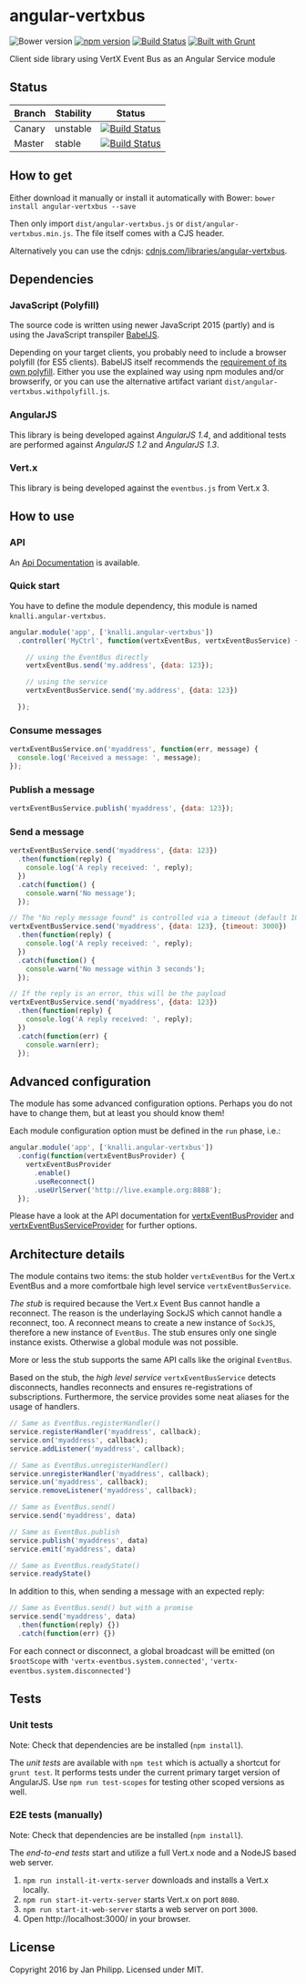 # angular-vertxbus

![Bower version](https://img.shields.io/bower/v/angular-vertxbus.svg) [![npm version](https://img.shields.io/npm/v/angular-vertxbus.svg)](https://www.npmjs.com/package/angular-vertxbus) [![Build Status](https://img.shields.io/travis/knalli/angular-vertxbus.svg)](https://travis-ci.org/knalli/angular-vertxbus) [![Built with Grunt](https://cdn.gruntjs.com/builtwith.png)](http://gruntjs.com/)

Client side library using VertX Event Bus as an Angular Service module

## Status

| Branch | Stability | Status |
| --- | --- | --- |
| Canary | unstable | [![Build Status](https://travis-ci.org/knalli/angular-vertxbus.svg?branch=canary)](https://travis-ci.org/knalli/angular-vertxbus) |
| Master | stable | [![Build Status](https://travis-ci.org/knalli/angular-vertxbus.svg?branch=master)](https://travis-ci.org/knalli/angular-vertxbus) |


## How to get

Either download it manually or install it automatically with Bower: `bower install angular-vertxbus --save`

Then only import `dist/angular-vertxbus.js` or `dist/angular-vertxbus.min.js`. The file itself comes with a CJS header.

Alternatively you can use the cdnjs: [cdnjs.com/libraries/angular-vertxbus](https://cdnjs.com/libraries/angular-vertxbus).

## Dependencies

### JavaScript (Polyfill)

The source code is written using newer JavaScript 2015 (partly) and is using the JavaScript transpiler [BabelJS](https://babeljs.io).

Depending on your target clients, you probably need to include a browser polyfill (for ES5 clients). BabelJS itself
recommends the [requirement of its own polyfill](https://babeljs.io/docs/usage/polyfill/). Either you use the explained
way using npm modules and/or browserify, or you can use the alternative artifact variant `dist/angular-vertxbus.withpolyfill.js`.

### AngularJS

This library is being developed against *AngularJS 1.4*, and additional tests are performed against *AngularJS 1.2* and *AngularJS 1.3*.

### Vert.x

This library is being developed against the `eventbus.js` from Vert.x 3.

## How to use

### API

An [Api Documentation](https://knalli.github.io/angular-vertxbus.docs/docs/#/api/knalli.angular-vertxbus) is available.

### Quick start

You have to define the module dependency, this module is named `knalli.angular-vertxbus`.

```javascript
angular.module('app', ['knalli.angular-vertxbus'])
  .controller('MyCtrl', function(vertxEventBus, vertxEventBusService) {

    // using the EventBus directly
    vertxEventBus.send('my.address', {data: 123});

    // using the service
    vertxEventBusService.send('my.address', {data: 123})

  });
```

### Consume messages

```javascript
vertxEventBusService.on('myaddress', function(err, message) {
  console.log('Received a message: ', message);
});
```

### Publish a message

```javascript
vertxEventBusService.publish('myaddress', {data: 123});
```

### Send a message

```javascript
vertxEventBusService.send('myaddress', {data: 123})
  .then(function(reply) {
    console.log('A reply received: ', reply);
  })
  .catch(function() {
    console.warn('No message');
  });

// The "No reply message found" is controlled via a timeout (default 10000ms)
vertxEventBusService.send('myaddress', {data: 123}, {timeout: 3000})
  .then(function(reply) {
    console.log('A reply received: ', reply);
  })
  .catch(function() {
    console.warn('No message within 3 seconds');
  });

// If the reply is an error, this will be the payload
vertxEventBusService.send('myaddress', {data: 123})
  .then(function(reply) {
    console.log('A reply received: ', reply);
  })
  .catch(function(err) {
    console.warn(err);
  });
```

## Advanced configuration

The module has some advanced configuration options. Perhaps you do not have to change them, but at least you should know them!

Each module configuration option must be defined in the `run` phase, i.e.:

```javascript
angular.module('app', ['knalli.angular-vertxbus'])
  .config(function(vertxEventBusProvider) {
    vertxEventBusProvider
      .enable()
      .useReconnect()
      .useUrlServer('http://live.example.org:8888');
  });
```

Please have a look at the API documentation for [vertxEventBusProvider](https://knalli.github.io/angular-vertxbus.docs/docs/#/api/knalli.angular-vertxbus.vertxEventBusProvider)
and [vertxEventBusServiceProvider](https://knalli.github.io/angular-vertxbus.docs/docs/#/api/knalli.angular-vertxbus.vertxEventBusServiceProvider) for further options.

## Architecture details

The module contains two items: the stub holder `vertxEventBus` for the Vert.x EventBus and a more comfortbale high level service `vertxEventBusService`.

*The stub* is required because the Vert.x Event Bus cannot handle a reconnect. The reason is the underlaying SockJS which cannot handle a reconnect, too. A reconnect means to create a new instance of `SockJS`, therefore a new instance of `EventBus`. The stub ensures only one single instance exists. Otherwise a global module was not possible.

More or less the stub supports the same API calls like the original `EventBus`.

Based on the stub, the *high level service* `vertxEventBusService` detects disconnects, handles reconnects and ensures re-registrations of subscriptions. Furthermore, the service provides some neat aliases for the usage of handlers.

```javascript
// Same as EventBus.registerHandler()
service.registerHandler('myaddress', callback);
service.on('myaddress', callback);
service.addListener('myaddress', callback);

// Same as EventBus.unregisterHandler()
service.unregisterHandler('myaddress', callback);
service.un('myaddress', callback);
service.removeListener('myaddress', callback);

// Same as EventBus.send()
service.send('myaddress', data)

// Same as EventBus.publish
service.publish('myaddress', data)
service.emit('myaddress', data)

// Same as EventBus.readyState()
service.readyState()
```

In addition to this, when sending a message with an expected reply:

```javascript
// Same as EventBus.send() but with a promise
service.send('myaddress', data)
  .then(function(reply) {})
  .catch(function(err) {})
```

For each connect or disconnect, a global broadcast will be emitted (on `$rootScope` with `'vertx-eventbus.system.connected'`, `'vertx-eventbus.system.disconnected'`)

## Tests

### Unit tests

Note: Check that dependencies are be installed (`npm install`).

The *unit tests* are available with `npm test` which is actually a shortcut for `grunt test`. It performs tests under the current primary target version of AngularJS. Use `npm run test-scopes` for testing other scoped versions as well.

### E2E tests (manually)

Note: Check that dependencies are be installed (`npm install`).

The *end-to-end tests* start and utilize a full Vert.x node and a NodeJS based web server.

1. `npm run install-it-vertx-server` downloads and installs a Vert.x locally.
2. `npm run start-it-vertx-server` starts Vert.x on port `8080`.
3. `npm run start-it-web-server` starts a web server on port `3000`.
4. Open http://localhost:3000/ in your browser.

## License

Copyright 2016 by Jan Philipp. Licensed under MIT.

